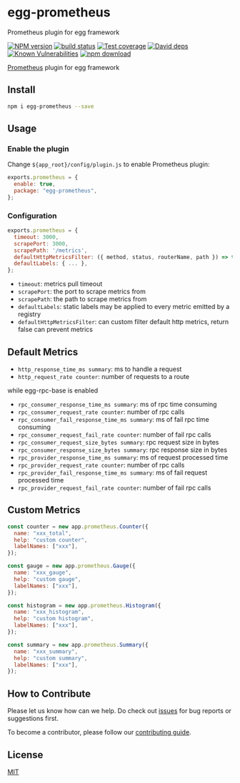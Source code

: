 # egg-prometheus

Prometheus plugin for egg framework

[![NPM version][npm-image]][npm-url]
[![build status][travis-image]][travis-url]
[![Test coverage][codecov-image]][codecov-url]
[![David deps][david-image]][david-url]
[![Known Vulnerabilities][snyk-image]][snyk-url]
[![npm download][download-image]][download-url]

[npm-image]: https://img.shields.io/npm/v/egg-prometheus.svg?style=flat-square
[npm-url]: https://npmjs.org/package/egg-prometheus
[travis-image]: https://img.shields.io/travis/eggjs/egg-prometheus.svg?style=flat-square
[travis-url]: https://travis-ci.org/eggjs/egg-prometheus
[codecov-image]: https://codecov.io/gh/eggjs/egg-prometheus/branch/master/graph/badge.svg
[codecov-url]: https://codecov.io/gh/eggjs/egg-prometheus
[david-image]: https://img.shields.io/david/eggjs/egg-prometheus.svg?style=flat-square
[david-url]: https://david-dm.org/eggjs/egg-prometheus
[snyk-image]: https://snyk.io/test/npm/egg-prometheus/badge.svg?style=flat-square
[snyk-url]: https://snyk.io/test/npm/egg-prometheus
[download-image]: https://img.shields.io/npm/dm/egg-prometheus.svg?style=flat-square
[download-url]: https://npmjs.org/package/egg-prometheus

[Prometheus](https://prometheus.io) plugin for egg framework

## Install

```bash
npm i egg-prometheus --save
```

## Usage

### Enable the plugin

Change `${app_root}/config/plugin.js` to enable Prometheus plugin:

```js
exports.prometheus = {
  enable: true,
  package: "egg-prometheus",
};
```

### Configuration

```js
exports.prometheus = {
  timeout: 3000,
  scrapePort: 3000,
  scrapePath: '/metrics',
  defaultHttpMetricsFilter: ({ method, status, routerName, path }) => true,
  defaultLabels: { ... },
};
```

- `timeout`: metrics pull timeout
- `scrapePort`: the port to scrape metrics from
- `scrapePath`: the path to scrape metrics from
- `defaultLabels`: static labels may be applied to every metric emitted by a registry
- `defaultHttpMetricsFilter`: can custom filter default http metrics, return false can prevent metrics

## Default Metrics

- `http_response_time_ms summary`: ms to handle a request
- `http_request_rate counter`: number of requests to a route

while egg-rpc-base is enabled

- `rpc_consumer_response_time_ms summary`: ms of rpc time consuming
- `rpc_consumer_request_rate counter`: number of rpc calls
- `rpc_consumer_fail_response_time_ms summary`: ms of fail rpc time consuming
- `rpc_consumer_request_fail_rate counter`: number of fail rpc calls
- `rpc_consumer_request_size_bytes summary`: rpc request size in bytes
- `rpc_consumer_response_size_bytes summary`: rpc response size in bytes
- `rpc_provider_response_time_ms summary`: ms of request processed time
- `rpc_provider_request_rate counter`: number of rpc calls
- `rpc_provider_fail_response_time_ms summary`: ms of fail request processed time
- `rpc_provider_request_fail_rate counter`: number of fail rpc calls

## Custom Metrics

```js
const counter = new app.prometheus.Counter({
  name: "xxx_total",
  help: "custom counter",
  labelNames: ["xxx"],
});

const gauge = new app.prometheus.Gauge({
  name: "xxx_gauge",
  help: "custom gauge",
  labelNames: ["xxx"],
});

const histogram = new app.prometheus.Histogram({
  name: "xxx_histogram",
  help: "custom histogram",
  labelNames: ["xxx"],
});

const summary = new app.prometheus.Summary({
  name: "xxx_summary",
  help: "custom summary",
  labelNames: ["xxx"],
});
```

## How to Contribute

Please let us know how can we help. Do check out [issues](https://github.com/eggjs/egg/issues) for bug reports or suggestions first.

To become a contributor, please follow our [contributing guide](https://github.com/eggjs/egg/blob/master/CONTRIBUTING.md).

## License

[MIT](LICENSE)
